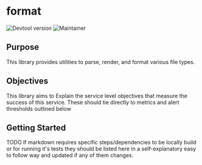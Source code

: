# format

![Devtool version](https://img.shields.io/badge/Devtool-0.0.16-brightgreen.svg)
![Maintainer](https://img.shields.io/badge/team-firestarters-blue)

## Purpose

This library provides utilities to parse, render, and format various file types.

## Objectives

This library aims to
Explain the service level objectives that measure the success of this service. These should tie directly to metrics and alert thresholds outlined below

## Getting Started

TODO
If markdown requires specific steps/dependencies to be locally build or for running it's tests they should be listed here in a self-explanatory easy to follow way and updated if any of them changes.
